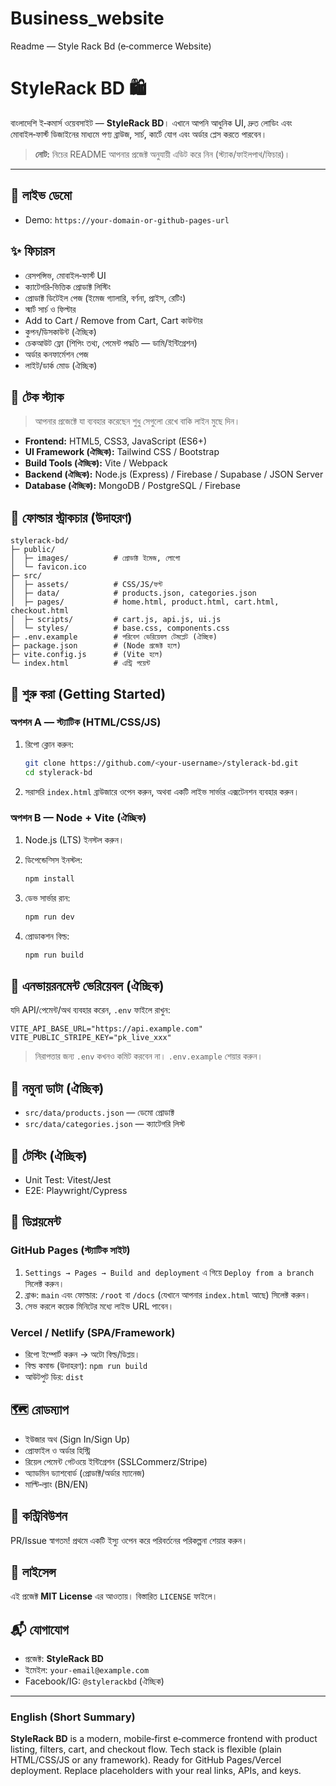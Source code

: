 # Business_website
Readme — Style Rack Bd (e‑commerce Website)
# StyleRack BD 🛍️

বাংলাদেশি ই‑কমার্স ওয়েবসাইট — **StyleRack BD**। এখানে আপনি আধুনিক UI, দ্রুত লোডিং এবং মোবাইল‑ফার্স্ট ডিজাইনের মাধ্যমে পণ্য ব্রাউজ, সার্চ, কার্টে যোগ এবং অর্ডার প্লেস করতে পারবেন।

> **নোট:** নিচের README আপনার প্রজেক্ট অনুযায়ী এডিট করে নিন (স্ট্যাক/ফাইলপাথ/ফিচার)।

---

## 🔗 লাইভ ডেমো 

* Demo: `https://your-domain-or-github-pages-url`

## ✨ ফিচারস

* রেসপন্সিভ, মোবাইল‑ফার্স্ট UI
* ক্যাটেগরি‑ভিত্তিক প্রোডাক্ট লিস্টিং
* প্রোডাক্ট ডিটেইল পেজ (ইমেজ গ্যালারি, বর্ণনা, প্রাইস, রেটিং)
* স্মার্ট সার্চ ও ফিল্টার
* Add to Cart / Remove from Cart, Cart কাউন্টার
* কুপন/ডিসকাউন্ট (ঐচ্ছিক)
* চেকআউট ফ্লো (শিপিং তথ্য, পেমেন্ট পদ্ধতি — ডামি/ইন্টিগ্রেশন)
* অর্ডার কনফার্মেশন পেজ
* লাইট/ডার্ক মোড (ঐচ্ছিক)

## 🧱 টেক স্ট্যাক

> আপনার প্রজেক্টে যা ব্যবহার করেছেন শুধু সেগুলো রেখে বাকি লাইন মুছে দিন।

* **Frontend:** HTML5, CSS3, JavaScript (ES6+)
* **UI Framework (ঐচ্ছিক):** Tailwind CSS / Bootstrap
* **Build Tools (ঐচ্ছিক):** Vite / Webpack
* **Backend (ঐচ্ছিক):** Node.js (Express) / Firebase / Supabase / JSON Server
* **Database (ঐচ্ছিক):** MongoDB / PostgreSQL / Firebase

## 📁 ফোল্ডার স্ট্রাকচার (উদাহরণ)

```
stylerack-bd/
├─ public/
│  ├─ images/          # প্রোডাক্ট ইমেজ, লোগো
│  └─ favicon.ico
├─ src/
│  ├─ assets/          # CSS/JS/ফন্ট
│  ├─ data/            # products.json, categories.json
│  ├─ pages/           # home.html, product.html, cart.html, checkout.html
│  ├─ scripts/         # cart.js, api.js, ui.js
│  └─ styles/          # base.css, components.css
├─ .env.example        # পরিবেশ ভেরিয়েবল টেমপ্লেট (ঐচ্ছিক)
├─ package.json        # (Node প্রজেক্ট হলে)
├─ vite.config.js      # (Vite হলে)
└─ index.html          # এন্ট্রি পয়েন্ট
```

## 🚀 শুরু করা (Getting Started)

### অপশন A — স্ট্যাটিক (HTML/CSS/JS)

1. রিপো ক্লোন করুন:

   ```bash
   git clone https://github.com/<your-username>/stylerack-bd.git
   cd stylerack-bd
   ```
2. সরাসরি `index.html` ব্রাউজারে ওপেন করুন, অথবা একটি লাইভ সার্ভার এক্সটেনশন ব্যবহার করুন।

### অপশন B — Node + Vite (ঐচ্ছিক)

1. Node.js (LTS) ইনস্টল করুন।
2. ডিপেন্ডেন্‍সিস ইনস্টল:

   ```bash
   npm install
   ```
3. ডেভ সার্ভার রান:

   ```bash
   npm run dev
   ```
4. প্রোডাকশন বিল্ড:

   ```bash
   npm run build
   ```

## 🔐 এনভায়রনমেন্ট ভেরিয়েবল (ঐচ্ছিক)

যদি API/পেমেন্ট/অথ ব্যবহার করেন, `.env` ফাইলে রাখুন:

```
VITE_API_BASE_URL="https://api.example.com"
VITE_PUBLIC_STRIPE_KEY="pk_live_xxx"
```

> নিরাপত্তার জন্য `.env` কখনও কমিট করবেন না। `.env.example` শেয়ার করুন।

## 🛒 নমুনা ডাটা (ঐচ্ছিক)

* `src/data/products.json` — ডেমো প্রোডাক্ট
* `src/data/categories.json` — ক্যাটেগরি লিস্ট

## 🧪 টেস্টিং (ঐচ্ছিক)

* Unit Test: Vitest/Jest
* E2E: Playwright/Cypress

## 🚢 ডিপ্লয়মেন্ট

### GitHub Pages (স্ট্যাটিক সাইট)

1. `Settings → Pages → Build and deployment` এ গিয়ে `Deploy from a branch` সিলেক্ট করুন।
2. ব্রাঞ্চ: `main` এবং ফোল্ডার: `/root` বা `/docs` (যেখানে আপনার `index.html` আছে) সিলেক্ট করুন।
3. সেভ করলে কয়েক মিনিটের মধ্যে লাইভ URL পাবেন।

### Vercel / Netlify (SPA/Framework)

* রিপো ইম্পোর্ট করুন → অটো বিল্ড/ডিপ্লয়।
* বিল্ড কমান্ড (উদাহরণ): `npm run build`
* আউটপুট ডির: `dist`

## 🗺️ রোডম্যাপ

* ইউজার অথ (Sign In/Sign Up)
* প্রোফাইল ও অর্ডার হিস্ট্রি
* রিয়েল পেমেন্ট গেটওয়ে ইন্টিগ্রেশন (SSLCommerz/Stripe)
* অ্যাডমিন ড্যাশবোর্ড (প্রোডাক্ট/অর্ডার ম্যানেজ)
* মাল্টি‑ল্যাং (BN/EN)

## 🤝 কন্ট্রিবিউশন

PR/Issue স্বাগতম! প্রথমে একটি ইস্যু ওপেন করে পরিবর্তনের পরিকল্পনা শেয়ার করুন।

## 📝 লাইসেন্স

এই প্রজেক্ট **MIT License** এর আওতায়। বিস্তারিত `LICENSE` ফাইলে।

## 📬 যোগাযোগ

* প্রজেক্ট: **StyleRack BD**
* ইমেইল: `your-email@example.com`
* Facebook/IG: `@stylerackbd` (ঐচ্ছিক)

---

### English (Short Summary)

**StyleRack BD** is a modern, mobile‑first e‑commerce frontend with product listing, filters, cart, and checkout flow. Tech stack is flexible (plain HTML/CSS/JS or any framework). Ready for GitHub Pages/Vercel deployment. Replace placeholders with your real links, APIs, and keys.
